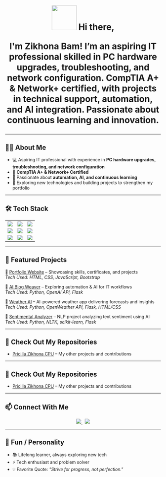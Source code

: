 <!-- Mobile-Friendly Profile README for Zikhona Bam -->

<h1 align="center">
  <img src="https://em-content.zobj.net/thumbs/240/apple/354/waving-hand_1f44b.png" width="80"/>
  Hi there,
  
  I'm Zikhona Bam!
 I’m an aspiring IT professional skilled in PC hardware upgrades, troubleshooting, and network configuration. CompTIA A+ & Network+ certified, with projects in technical support, automation, and AI integration. Passionate about continuous learning and innovation.

</h1>

---

## 👩‍💻 About Me
- 💻 Aspiring IT professional with experience in **PC hardware upgrades, troubleshooting, and network configuration**  
- 📜 **CompTIA A+ & Network+ Certified**  
- 🤖 Passionate about **automation, AI, and continuous learning**  
- 🚀 Exploring new technologies and building projects to strengthen my portfolio  

---

## 🛠️ Tech Stack
<table>
<tr>
<td><img src="https://img.shields.io/badge/Hardware%20Upgrades-000000?style=for-the-badge&logo=windows&logoColor=white" /></td>
<td><img src="https://img.shields.io/badge/Troubleshooting-0078D4?style=for-the-badge&logo=windows-terminal&logoColor=white" /></td>
<td><img src="https://img.shields.io/badge/Networking-00C7B7?style=for-the-badge&logo=cisco&logoColor=white" /></td>
</tr>
<tr>
<td><img src="https://img.shields.io/badge/CompTIA%20A+%20%26%20Network-E01E5A?style=for-the-badge&logo=comptia&logoColor=white" /></td>
<td><img src="https://img.shields.io/badge/AI%20Tools-8A2BE2?style=for-the-badge&logo=openai&logoColor=white" /></td>
<td><img src="https://img.shields.io/badge/Excel-217346?style=for-the-badge&logo=microsoft-excel&logoColor=white" /></td>
</tr>
<tr>
<td><img src="https://img.shields.io/badge/Word-2B579A?style=for-the-badge&logo=microsoft-word&logoColor=white" /></td>
<td><img src="https://img.shields.io/badge/PowerPoint-B7472A?style=for-the-badge&logo=microsoft-powerpoint&logoColor=white" /></td>
<td><img src="https://img.shields.io/badge/Continuous%20Learning-FF6F00?style=for-the-badge&logo=coursera&logoColor=white" /></td>
</tr>
</table>

---

## 📂 Featured Projects
🔹 [Portfolio Website](#) – Showcasing skills, certificates, and projects  
*Tech Used: HTML, CSS, JavaScript, Bootstrap*  

🔹 [AI Blog Weaver](#) – Exploring automation & AI for IT workflows  
*Tech Used: Python, OpenAI API, Flask*  

🔹 [Weather AI](#) – AI-powered weather app delivering forecasts and insights  
*Tech Used: Python, OpenWeather API, Flask, HTML/CSS*  

🔹 [Sentimental Analyzer](#) – NLP project analyzing text sentiment using AI  
*Tech Used: Python, NLTK, scikit-learn, Flask*  

---
## 🔗 Check Out My Repositories
- [Pricilla Zikhona CPU](https://github.com/pricillazikhona-cpu) – My other projects and contributions


---

## 🔗 Check Out My Repositories
- [Pricilla Zikhona CPU](https://github.com/pricillazikhona-cpu) – My other projects and contributions



---

## 📫 Connect With Me
<p align="center">
  <a href="https://www.linkedin.com/in/zikhona-pricilla-bam" target="_blank">
    <img src="https://img.shields.io/badge/LinkedIn-blue?logo=linkedin&logoColor=white" />
  </a>
  &nbsp;
  <a href="mailto:your-pricillazikhona@gmail.com">
    <img src="https://img.shields.io/badge/Email-red?logo=gmail&logoColor=white" />
  </a>
</p>

---
## 🎯 Fun / Personality
- 📚 Lifelong learner, always exploring new tech  
- ⚡ Tech enthusiast and problem solver  
- 💡 Favorite Quote: *"Strive for progress, not perfection."*  



